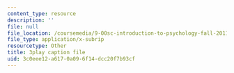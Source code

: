 ```yaml
---
content_type: resource
description: ''
file: null
file_location: /coursemedia/9-00sc-introduction-to-psychology-fall-2011/3c0eee12a6170a096f14dcc20f7b93cf_t73rjeOj0eY.srt
file_type: application/x-subrip
resourcetype: Other
title: 3play caption file
uid: 3c0eee12-a617-0a09-6f14-dcc20f7b93cf
---
```

